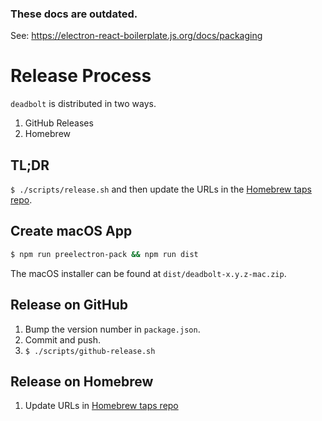 ### These docs are outdated.

See: https://electron-react-boilerplate.js.org/docs/packaging

# Release Process

`deadbolt` is distributed in two ways.

1. GitHub Releases
2. Homebrew

## TL;DR

`$ ./scripts/release.sh` and then update the URLs in the [Homebrew taps repo](https://www.github.com/alichtman/homebrew-taps).

## Create macOS App

```bash
$ npm run preelectron-pack && npm run dist
```

The macOS installer can be found at `dist/deadbolt-x.y.z-mac.zip`.

## Release on GitHub

1. Bump the version number in `package.json`.
2. Commit and push.
3. `$ ./scripts/github-release.sh`

## Release on Homebrew

1. Update URLs in [Homebrew taps repo](https://github.com/alichtman/homebrew-taps/blob/master/deadbolt.rb)
